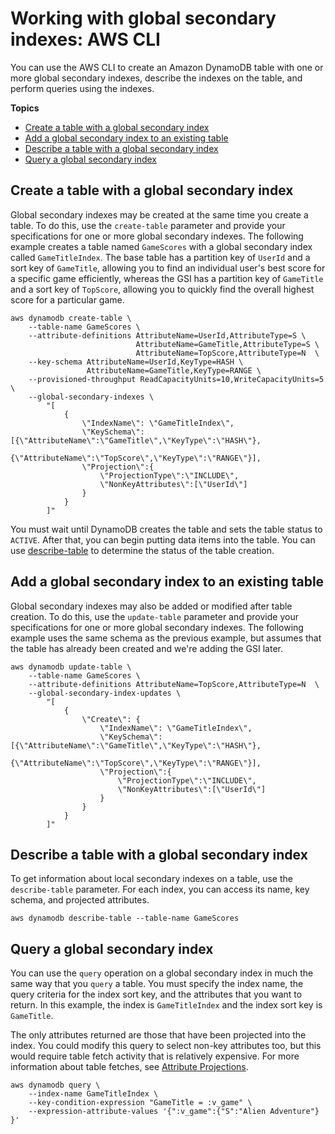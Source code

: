 # Working with global secondary indexes: AWS CLI<a name="GCICli"></a>

You can use the AWS CLI to create an Amazon DynamoDB table with one or more global secondary indexes, describe the indexes on the table, and perform queries using the indexes\.

**Topics**
+ [Create a table with a global secondary index](#GCICli.CreateTableWithIndex)
+ [Add a global secondary index to an existing table](#GCICli.CreateIndexAfterTable)
+ [Describe a table with a global secondary index](#GCICli.DescribeTableWithIndex)
+ [Query a global secondary index](#GCICli.QueryAnIndex)

## Create a table with a global secondary index<a name="GCICli.CreateTableWithIndex"></a>

Global secondary indexes may be created at the same time you create a table\. To do this, use the `create-table` parameter and provide your specifications for one or more global secondary indexes\. The following example creates a table named `GameScores` with a global secondary index called `GameTitleIndex`\. The base table has a partition key of `UserId` and a sort key of `GameTitle`, allowing you to find an individual user's best score for a specific game efficiently, whereas the GSI has a partition key of `GameTitle` and a sort key of `TopScore`, allowing you to quickly find the overall highest score for a particular game\.

```
aws dynamodb create-table \
    --table-name GameScores \
    --attribute-definitions AttributeName=UserId,AttributeType=S \
                            AttributeName=GameTitle,AttributeType=S \
                            AttributeName=TopScore,AttributeType=N  \
    --key-schema AttributeName=UserId,KeyType=HASH \
                 AttributeName=GameTitle,KeyType=RANGE \
    --provisioned-throughput ReadCapacityUnits=10,WriteCapacityUnits=5 \
    --global-secondary-indexes \
        "[
            {
                \"IndexName\": \"GameTitleIndex\",
                \"KeySchema\": [{\"AttributeName\":\"GameTitle\",\"KeyType\":\"HASH\"},
                                {\"AttributeName\":\"TopScore\",\"KeyType\":\"RANGE\"}],
                \"Projection\":{
                    \"ProjectionType\":\"INCLUDE\",
                    \"NonKeyAttributes\":[\"UserId\"]
                }
            }
        ]"
```

You must wait until DynamoDB creates the table and sets the table status to `ACTIVE`\. After that, you can begin putting data items into the table\. You can use [describe\-table](https://docs.aws.amazon.com/cli/latest/reference/dynamodb/describe-table.html) to determine the status of the table creation\.

## Add a global secondary index to an existing table<a name="GCICli.CreateIndexAfterTable"></a>

Global secondary indexes may also be added or modified after table creation\. To do this, use the `update-table` parameter and provide your specifications for one or more global secondary indexes\. The following example uses the same schema as the previous example, but assumes that the table has already been created and we're adding the GSI later\.

```
aws dynamodb update-table \
    --table-name GameScores \
    --attribute-definitions AttributeName=TopScore,AttributeType=N  \
    --global-secondary-index-updates \
        "[
            {
                \"Create\": {
                    \"IndexName\": \"GameTitleIndex\",
                    \"KeySchema\": [{\"AttributeName\":\"GameTitle\",\"KeyType\":\"HASH\"},
                                    {\"AttributeName\":\"TopScore\",\"KeyType\":\"RANGE\"}],
                    \"Projection\":{
                        \"ProjectionType\":\"INCLUDE\",
                        \"NonKeyAttributes\":[\"UserId\"]
                    }
                }
            }
        ]"
```

## Describe a table with a global secondary index<a name="GCICli.DescribeTableWithIndex"></a>

To get information about local secondary indexes on a table, use the `describe-table` parameter\. For each index, you can access its name, key schema, and projected attributes\.

```
aws dynamodb describe-table --table-name GameScores
```

## Query a global secondary index<a name="GCICli.QueryAnIndex"></a>

You can use the `query` operation on a global secondary index in much the same way that you `query` a table\. You must specify the index name, the query criteria for the index sort key, and the attributes that you want to return\. In this example, the index is `GameTitleIndex` and the index sort key is `GameTitle`\.

The only attributes returned are those that have been projected into the index\. You could modify this query to select non\-key attributes too, but this would require table fetch activity that is relatively expensive\. For more information about table fetches, see [Attribute Projections](GSI.md#GSI.Projections)\.

```
aws dynamodb query \
    --index-name GameTitleIndex \
    --key-condition-expression "GameTitle = :v_game" \
    --expression-attribute-values '{":v_game":{"S":"Alien Adventure"} }'
```